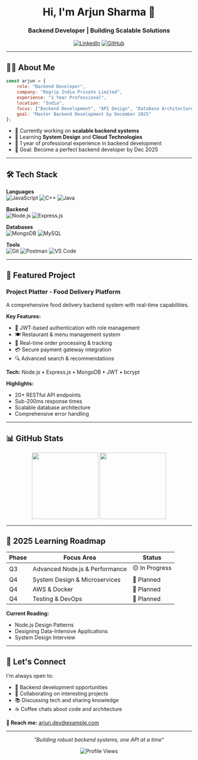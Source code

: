 <div align="center">

# Hi, I'm Arjun Sharma 👋

### Backend Developer | Building Scalable Solutions

[![LinkedIn](https://img.shields.io/badge/LinkedIn-0077B5?style=flat&logo=linkedin&logoColor=white)](https://linkedin.com/in/arjun2903)
[![GitHub](https://img.shields.io/badge/GitHub-181717?style=flat&logo=github&logoColor=white)](https://github.com/Spidy29)

</div>

---

## 👨‍💻 About Me

```javascript
const arjun = {
    role: "Backend Developer",
    company: "Regrip India Private Limited",
    experience: "1 Year Professional",
    location: "India",
    focus: ["Backend Development", "API Design", "Database Architecture"],
    goal: "Master Backend Development by December 2025"
};
```

- 🔭 Currently working on **scalable backend systems**
- 🌱 Learning **System Design** and **Cloud Technologies**
- 💼 1 year of professional experience in backend development
- 🎯 Goal: Become a perfect backend developer by Dec 2025

---

## 🛠️ Tech Stack

**Languages**  
![JavaScript](https://img.shields.io/badge/JavaScript-F7DF1E?style=flat&logo=javascript&logoColor=black)
![C++](https://img.shields.io/badge/C++-00599C?style=flat&logo=cplusplus&logoColor=white)
![Java](https://img.shields.io/badge/Java-007396?style=flat&logo=java&logoColor=white)

**Backend**  
![Node.js](https://img.shields.io/badge/Node.js-339933?style=flat&logo=node.js&logoColor=white)
![Express.js](https://img.shields.io/badge/Express.js-000000?style=flat&logo=express&logoColor=white)

**Databases**  
![MongoDB](https://img.shields.io/badge/MongoDB-47A248?style=flat&logo=mongodb&logoColor=white)
![MySQL](https://img.shields.io/badge/MySQL-4479A1?style=flat&logo=mysql&logoColor=white)

**Tools**  
![Git](https://img.shields.io/badge/Git-F05032?style=flat&logo=git&logoColor=white)
![Postman](https://img.shields.io/badge/Postman-FF6C37?style=flat&logo=postman&logoColor=white)
![VS Code](https://img.shields.io/badge/VS_Code-007ACC?style=flat&logo=visual-studio-code&logoColor=white)

---

## 🚀 Featured Project

### Project Platter - Food Delivery Platform

A comprehensive food delivery backend system with real-time capabilities.

**Key Features:**
- 🔐 JWT-based authentication with role management
- 🍽️ Restaurant & menu management system
- 🛒 Real-time order processing & tracking
- 💳 Secure payment gateway integration
- 🔍 Advanced search & recommendations

**Tech:** Node.js • Express.js • MongoDB • JWT • bcrypt

**Highlights:**
- 20+ RESTful API endpoints
- Sub-200ms response times
- Scalable database architecture
- Comprehensive error handling

---

## 📊 GitHub Stats

<div align="center">

<img height="180em" src="https://github-readme-stats.vercel.app/api?username=Spidy29&show_icons=true&theme=radical&hide_border=true&count_private=true" />

<img height="180em" src="https://github-readme-stats.vercel.app/api/top-langs/?username=Spidy29&layout=compact&theme=radical&hide_border=true" />

</div>

---

## 🎯 2025 Learning Roadmap

| Phase | Focus Area | Status |
|-------|-----------|--------|
| Q3 | Advanced Node.js & Performance | 🟡 In Progress |
| Q4 | System Design & Microservices | 🔵 Planned |
| Q4 | AWS & Docker | 🔵 Planned |
| Q4 | Testing & DevOps | 🔵 Planned |

**Current Reading:**
- Node.js Design Patterns
- Designing Data-Intensive Applications
- System Design Interview

---

## 💬 Let's Connect

I'm always open to:
- 💼 Backend development opportunities
- 🤝 Collaborating on interesting projects
- 📚 Discussing tech and sharing knowledge
- ☕ Coffee chats about code and architecture

**📧 Reach me:** [arjun.dev@example.com](mailto:ar29061999@gmail.com)

---

<div align="center">

*"Building robust backend systems, one API at a time"*

![Profile Views](https://komarev.com/ghpvc/?username=Spidy29&color=blueviolet&style=flat)

</div>
